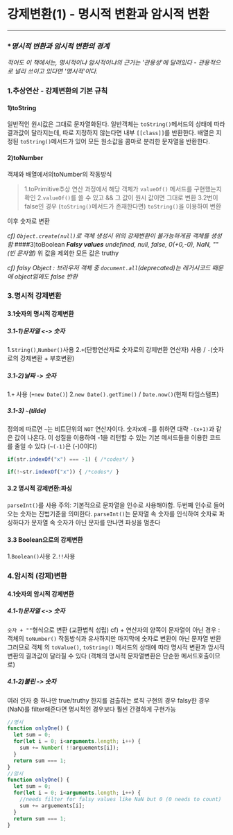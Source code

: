 # 강제변환(1) - 명시적 변환과 암시적 변환
***
### **명시적 변환과 암시적 변환의 경계*
*적어도 이 책에서는, 명시적이냐 암시적이냐의 근거는 '관용성'에 달려있다 - 관용적으로 널리 쓰이고 있다면 '명시적'이다.*


### 1.추상연산 - 강제변환의 기본 규칙
#### 1)toString
일반적인 원시값은 그대로 문자열화된다.
일반객체는 `toString()`메서드의 상태에 따라 결과값이 달라지는데, 따로 지정하지 않는다면 내부 `[[class]]`를 반환한다.
배열은 지정된 `toString()`메서드가 있어 모든 원소값을 콤마로 분리한 문자열을 반환한다.
#### 2)toNumber
객체와 배열에서의toNumber의 작동방식
>1.toPrimitive추상 연산 과정에서 해당 객체가 `valueOf()` 메서드를 구현했는지 확인 
>2.`valueOf()`를 쓸 수 있고 && 그 값이 원시 값이면 그대로 변환
>3.2번이 false인 경우 (`toString()`메서드가 존재한다면) `toString()`을 이용하여 변환

이후 숫자로 변환

*cf) `Object.create(null)`로 객체 생성시 위의 강제변환이 불가능하게끔 객체를 생성함*
####3)toBoolean
*__Falsy values__*
*undefined, null, false, 0(+0,-0), NaN, ""(빈 문자열)*
위 값을 제외한 모든 값은 truthy

*cf) falsy Object :  브라우저 객체 중 `document.all`(deprecated)는 레거시코드 때문에 object임에도 false 반환*

### 3.명시적 강제변환

#### 3.1숫자의 명시적 강제변환
##### 3.1-1)문자열 <-> 숫자
1.`String()`,`Number()`사용
2.`+`(단항연산자로 숫자로의 강제변환 연산자) 사용 / `-`(숫자로의 강제변환 + 부호변환)
##### 3.1-2)날짜 -> 숫자
1.`+` 사용 (`+new Date()`)
2.`new Date().getTime()` / `Date.now()`(현재 타임스탬프)
##### 3.1-3) `~`(tilde)
정의에 따르면 `~`는 비트단위의 `NOT` 연산자이다. 숫자x에 `~`를 취하면 대략 `-(x+1)`과 같은 값이 나온다. 
이 성질을 이용하여 -1을 리턴할 수 있는 기본 메서드들을 이용한 코드를 줄일 수 있댜 (`~(-1)`은 (-)0이다)
```js
if(str.indexOf("x") === -1) { /*codes*/ }

if(!~str.indexOf("x")) { /*codes*/ }
```
#### 3.2 명시적 강제변환:파싱
`parseInt()`를 사용
주의: 기본적으로 문자열을 인수로 사용해야함. 두번째 인수로 들어오는 숫자는 진법기준을 의미한다.
`parseInt()`는 문자열 속 숫자를 인식하여 숫자로 파싱하다가 문자열 속 숫자가 아닌 문자를 만나면 파싱을 멈춘다

#### 3.3 Boolean으로의 강제변환
1.`Boolean()`사용
2.`!!`사용

### 4.암시적 (강제)변환

#### 4.1숫자의 암시적 강제변환
##### 4.1-1)문자열 <-> 숫자
`숫자 + ""`형식으로 변환 (교환볍칙 성립)
cf) + 연산자의 양쪽이 문자열이 아닌 경우 : 객체의 `toNumber()` 작동방식과 유사하지만 마지막에 숫자로 변환이 아닌 문자열 반환
그러므로 객체 의 `toValue()`, `toString()` 메서드의 상태에 따라 명시적 변환과 암시적 변환의 결과값이 달라질 수 있다
(객체의 명시적 문자열변환은 단순한 메서드호출이므로)

##### 4.1-2)불린 -> 숫자
여러 인자 중 하나만 true/truthy 한지를 검출하는 로직 구현의 경우 falsy한 경우(NaN)를 filter해준다면 명시적인 경우보다 훨씬 간결하게 구현가능
```js
//명시
function onlyOne() {
  let sum = 0;
  for(let i = 0; i<arguments.length; i++) {
    sum += Number( !!arguements[i]);
  }
  return sum === 1;
}
//암시
function onlyOne() {
  let sum = 0;
  for(let i = 0; i<arguments.length; i++) {
    //needs filter for falsy values like NaN but 0 (0 needs to count)
    sum += arguements[i];
  }
  return sum === 1;
}
```